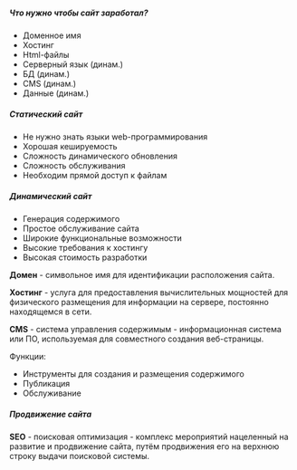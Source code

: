 ##### Что нужно чтобы сайт заработал?
- Доменное имя
- Хостинг
- Html-файлы
- Серверный язык (динам.)
- БД (динам.)
- CMS (динам.)
- Данные (динам.)
##### Статический сайт
- Не нужно знать языки web-программирования
- Хорошая кешируемость
- Сложность динамического обновления
- Сложность обслуживания
- Необходим прямой доступ к файлам
##### Динамический сайт
- Генерация содержимого
- Простое обслуживание сайта
- Широкие функциональные возможности
- Высокие требования к хостингу
- Высокая стоимость разработки

**Домен** - символьное имя для идентификации расположения сайта.

**Хостинг** - услуга для предоставления вычислительных мощностей для физического размещения для информации на сервере, постоянно находящемся в сети.

**CMS** - система управления содержимым - информационная система или ПО, используемая для совместного создания веб-страницы.

Функции:
- Инструменты для создания и размещения содержимого
- Публикация
- Обслуживание
##### Продвижение сайта

**SEO** - поисковая оптимизация - комплекс мероприятий нацеленный на развитие и продвижение сайта, путём продвижения его на верхнюю строку выдачи поисковой системы.